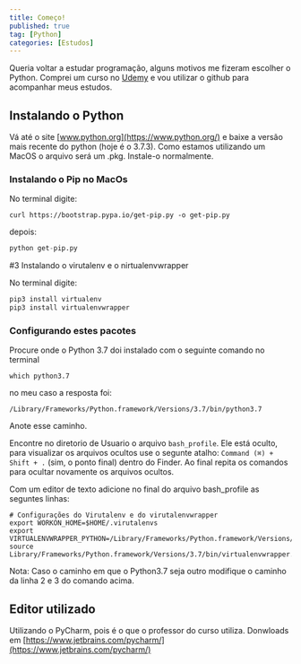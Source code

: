 ```yaml
---
title: Começo!
published: true
tag: [Python]
categories: [Estudos]
---
```


Queria voltar a estudar programação, alguns motivos me fizeram escolher o Python. Comprei um curso no [Udemy](https://www.udemy.com) e vou utilizar o github para acompanhar meus estudos.

## Instalando o Python

Vá até o site [www.python.org](https://www.python.org/) e baixe a versão mais recente do python (hoje é o 3.7.3). Como estamos utilizando um MacOS o arquivo será um .pkg. Instale-o normalmente.

### Instalando o Pip no MacOs

No terminal digite:

```
curl https://bootstrap.pypa.io/get-pip.py -o get-pip.py
```

depois:

```python
python get-pip.py
```

#3 Instalando o virutalenv e o nirtualenvwrapper

No terminal digite:

```python
pip3 install virtualenv
pip3 install virtualenvwrapper
```

### Configurando estes pacotes

Procure onde o Python 3.7 doi instalado com o seguinte comando no terminal

```
which python3.7
```

no meu caso a resposta foi:

```
/Library/Frameworks/Python.framework/Versions/3.7/bin/python3.7
```
Anote esse caminho.

Encontre no diretorio de Usuario o arquivo `bash_profile`. Ele está oculto, para visualizar os arquivos ocultos use o segunte atalho: `Command (⌘) + Shift + .` (sim, o ponto final) dentro do Finder. Ao final repita os comandos para ocultar novamente os arquivos ocultos.

Com um editor de texto adicione no final do arquivo bash_profile as seguntes linhas:

```
# Configurações do Virutalenv e do virutalenvwrapper
export WORKON_HOME=$HOME/.virutalenvs
export VIRTUALENVWRAPPER_PYTHON=/Library/Frameworks/Python.framework/Versions/3.7/bin/python3.7
source Library/Frameworks/Python.framework/Versions/3.7/bin/virtualenvwrapper.sh
```

Nota: Caso o caminho em que o Python3.7 seja outro modifique o caminho da linha 2 e 3 do comando acima.

## Editor utilizado

Utilizando o PyCharm, pois é o que o professor do curso utiliza. Donwloads em [https://www.jetbrains.com/pycharm/](https://www.jetbrains.com/pycharm/)